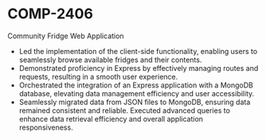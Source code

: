 # COMP-2406
Community Fridge Web Application

- Led the implementation of the client-side functionality, enabling users to seamlessly browse available fridges and their contents.
- Demonstrated proficiency in Express by effectively managing routes and requests, resulting in a smooth user experience.
- Orchestrated the integration of an Express application with a MongoDB database, elevating data management efficiency and user accessibility.
- Seamlessly migrated data from JSON files to MongoDB, ensuring data remained consistent and reliable. Executed advanced queries to enhance data retrieval efficiency and overall 
  application responsiveness.
